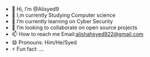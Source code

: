 - 👋 Hi, I’m @Alisyed9
- 👀 I,m currently Studying Computer science 
- 🌱 I’m currently learning on Cyber Security 
- 💞️ I’m looking to collaborate on open source projects 
- 📫 How to reach me  Email:alishahsyed922@gmail.com 
- 😄 Pronouns: Him/He/Syed
- ⚡ Fun fact: ...

<!---
Alisyed9/Alisyed9 is a ✨ special ✨ repository because its `README.md` (this file) appears on your GitHub profile.
You can click the Preview link to take a look at your changes.
--->
